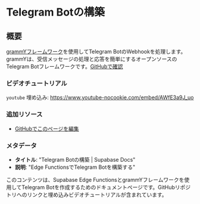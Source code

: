 # Telegram Botの構築

## 概要

[grammYフレームワーク](https://grammy.dev/)を使用してTelegram BotのWebhookを処理します。grammYは、受信メッセージの処理と応答を簡単にするオープンソースのTelegram Botフレームワークです。[GitHubで確認](https://github.com/supabase/supabase/tree/master/examples/edge-functions/supabase/functions/telegram-bot)

### ビデオチュートリアル

`youtube` 埋め込み: https://www.youtube-nocookie.com/embed/AWfE3a9J_uo

### 追加リソース

- [GitHubでこのページを編集](https://github.com/supabase/supabase/blob/master/apps/docs/content/guides/functions/examples/telegram-bot.mdx)

### メタデータ

- **タイトル**: "Telegram Botの構築 | Supabase Docs"
- **説明**: "Edge FunctionsでTelegram Botを構築する"

このコンテンツは、Supabase Edge FunctionsとgrammYフレームワークを使用してTelegram Botを作成するためのドキュメントページです。GitHubリポジトリへのリンクと埋め込みビデオチュートリアルが含まれています。
